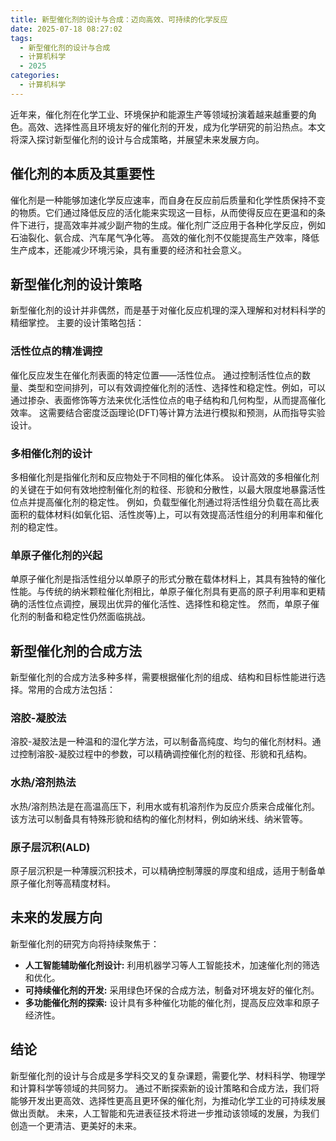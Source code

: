 ```yaml
---
title: 新型催化剂的设计与合成：迈向高效、可持续的化学反应
date: 2025-07-18 08:27:02
tags:
  - 新型催化剂的设计与合成
  - 计算机科学
  - 2025
categories:
  - 计算机科学
---
```


近年来，催化剂在化学工业、环境保护和能源生产等领域扮演着越来越重要的角色。高效、选择性高且环境友好的催化剂的开发，成为化学研究的前沿热点。本文将深入探讨新型催化剂的设计与合成策略，并展望未来发展方向。

## 催化剂的本质及其重要性

催化剂是一种能够加速化学反应速率，而自身在反应前后质量和化学性质保持不变的物质。它们通过降低反应的活化能来实现这一目标，从而使得反应在更温和的条件下进行，提高效率并减少副产物的生成。催化剂广泛应用于各种化学反应，例如石油裂化、氨合成、汽车尾气净化等。  高效的催化剂不仅能提高生产效率，降低生产成本，还能减少环境污染，具有重要的经济和社会意义。

## 新型催化剂的设计策略

新型催化剂的设计并非偶然，而是基于对催化反应机理的深入理解和对材料科学的精细掌控。  主要的设计策略包括：

###  活性位点的精准调控

催化反应发生在催化剂表面的特定位置——活性位点。  通过控制活性位点的数量、类型和空间排列，可以有效调控催化剂的活性、选择性和稳定性。例如，可以通过掺杂、表面修饰等方法来优化活性位点的电子结构和几何构型，从而提高催化效率。  这需要结合密度泛函理论(DFT)等计算方法进行模拟和预测，从而指导实验设计。

###  多相催化剂的设计

多相催化剂是指催化剂和反应物处于不同相的催化体系。  设计高效的多相催化剂的关键在于如何有效地控制催化剂的粒径、形貌和分散性，以最大限度地暴露活性位点并提高催化剂的稳定性。  例如，负载型催化剂通过将活性组分负载在高比表面积的载体材料(如氧化铝、活性炭等)上，可以有效提高活性组分的利用率和催化剂的稳定性。

###  单原子催化剂的兴起

单原子催化剂是指活性组分以单原子的形式分散在载体材料上，其具有独特的催化性能。与传统的纳米颗粒催化剂相比，单原子催化剂具有更高的原子利用率和更精确的活性位点调控，展现出优异的催化活性、选择性和稳定性。  然而，单原子催化剂的制备和稳定性仍然面临挑战。

## 新型催化剂的合成方法

新型催化剂的合成方法多种多样，需要根据催化剂的组成、结构和目标性能进行选择。常用的合成方法包括：

###  溶胶-凝胶法

溶胶-凝胶法是一种温和的湿化学方法，可以制备高纯度、均匀的催化剂材料。通过控制溶胶-凝胶过程中的参数，可以精确调控催化剂的粒径、形貌和孔结构。

###  水热/溶剂热法

水热/溶剂热法是在高温高压下，利用水或有机溶剂作为反应介质来合成催化剂。该方法可以制备具有特殊形貌和结构的催化剂材料，例如纳米线、纳米管等。

###  原子层沉积(ALD)

原子层沉积是一种薄膜沉积技术，可以精确控制薄膜的厚度和组成，适用于制备单原子催化剂等高精度材料。


##  未来的发展方向

新型催化剂的研究方向将持续聚焦于：

*   **人工智能辅助催化剂设计:** 利用机器学习等人工智能技术，加速催化剂的筛选和优化。
*   **可持续催化剂的开发:**  采用绿色环保的合成方法，制备对环境友好的催化剂。
*   **多功能催化剂的探索:**  设计具有多种催化功能的催化剂，提高反应效率和原子经济性。


## 结论

新型催化剂的设计与合成是多学科交叉的复杂课题，需要化学、材料科学、物理学和计算科学等领域的共同努力。  通过不断探索新的设计策略和合成方法，我们将能够开发出更高效、选择性更高且更环保的催化剂，为推动化学工业的可持续发展做出贡献。  未来，人工智能和先进表征技术将进一步推动该领域的发展，为我们创造一个更清洁、更美好的未来。
